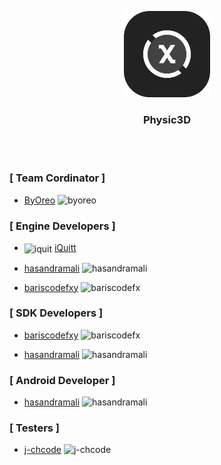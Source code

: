 <p align="center">
    <img width="138" src="https://github.com/byoreo/icons/blob/main/physic3d-new.png" alt="physic3d">
<h3 align="center">
     Physic3D
</h3>
</p>
<br></br>

### [ Team Cordinator ]
- [ByOreo](https://github.com/byoreo) <img height="24" src="https://avatars.githubusercontent.com/u/96012695?s=400&u=40296404ec95ddd3b39b2b5a5ddbc884e768855c&v=4" alt="byoreo" />

### [ Engine Developers ]

- <img src="https://avatars.githubusercontent.com/u/68024106?v=4" height="24" alt="iquit" align="center"/> [iQuitt](https://github.com/iQuitt)


- [hasandramali](https://github.com/hasandramali) <img height="24" src="https://avatars.githubusercontent.com/u/93338836?v=4" alt="hasandramali" />

- [bariscodefxy](https://github.com/bariscodefxy) <img height="24" src="https://avatars.githubusercontent.com/u/85716242?v=4" alt="bariscodefx" />

### [ SDK Developers ]
- [bariscodefxy](https://github.com/bariscodefxy) <img height="24" src="https://avatars.githubusercontent.com/u/85716242?v=4" alt="bariscodefx" />

- [hasandramali](https://github.com/hasandramali) <img width="24" height="24" src="https://avatars.githubusercontent.com/u/93338836?v=4" alt="hasandramali" />

### [ Android Developer ]
- [hasandramali](https://github.com/hasandramali) <img height="24" src="https://avatars.githubusercontent.com/u/93338836?v=4" alt="hasandramali" />

### [ Testers ]
- [j-chcode](https://github.com/j-chcode) <img height="24" src="https://avatars.githubusercontent.com/u/180520448?v=4" alt="j-chcode" />
